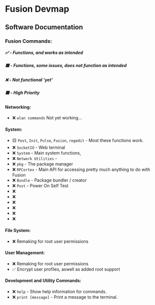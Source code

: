# Fusion Devmap

## Software Documentation

### Fusion Commands:
##### ✅ - Functions, and works as intended
##### 🟨 - Functions, some issues, does not function as intended
##### ❌ - Not functional 'yet'
##### 🟦 - High Priority

#### Networking:
- ❌ `wlan commands` Not yet working...

#### System:
- 🟨 `Post`, `Init`, `Pulse`, `Fusion`, `regedit` - Most these functions work.
- ❌ `SocketIO` - Web terminal
- ❌ `System` - Main system functions, 
- ❌ `Network Utilities` - 
- ❌ `pkg` - The package manager
- ❌ `RPCortex` - Main API for accessing pretty much anything to do with Fusion
- ❌ `Bundle` - Package bundler / creator
- ❌ `Post` - Power On Self Test
- ❌
- ❌
- ❌
- ❌
- ❌
- ❌

#### File System:
- ❌ Remaking for root user permissions


#### User Management:
- ❌ Remaking for root user permissions
- ✅ Encrypt user profiles, aswell as added root support


#### Development and Utility Commands:
- ❌ `help` - Show help information for commands.
- ❌ `print [message]` - Print a message to the terminal.

